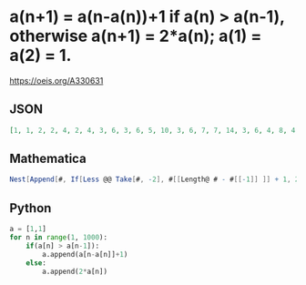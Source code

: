 # a\(n\+1\) \= a\(n\-a\(n\)\)\+1 if a\(n\) \> a\(n\-1\), otherwise a\(n\+1\) \= 2\*a\(n\); a\(1\) \= a\(2\) \= 1\.
https://oeis.org/A330631
## JSON
```JSON
[1, 1, 2, 2, 4, 2, 4, 3, 6, 3, 6, 5, 10, 3, 6, 7, 7, 14, 3, 6, 4, 8, 4, 8, 8, 16, 4, 8, 7, 14, 8, 16, 8, 16, 15, 30, 3, 6, 17, 9, 18, 5, 10, 9, 18, 5, 10, 4, 8, 19, 9, 18, 17, 34, 7, 14, 6, 12, 6, 12, 5, 10, 19, 10, 20, 19, 38, 8, 16, 18, 19, 19, 38, 16, 32]
```
## Mathematica
```Mathematica
Nest[Append[#, If[Less @@ Take[#, -2], #[[Length@ # - #[[-1]] ]] + 1, 2 #[[-1]] ]] &, {1, 1}, 73] (* _Michael De Vlieger_, Dec 23 2019 *)
```
## Python
```Python
a = [1,1]
for n in range(1, 1000):
    if(a[n] > a[n-1]):
        a.append(a[n-a[n]]+1)
    else:
        a.append(2*a[n])
```
